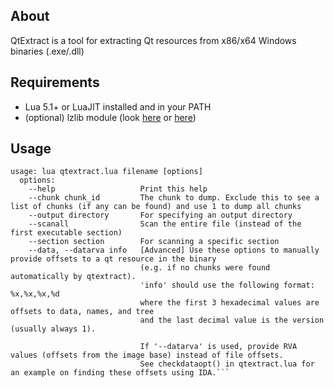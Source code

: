 ## About
QtExtract is a tool for extracting Qt resources from x86/x64 Windows binaries (.exe/.dll)

## Requirements
- Lua 5.1+ or LuaJIT installed and in your PATH
- (optional) lzlib module (look [here](https://github.com/LuaDist/lzlib) or [here](https://luarocks.org/modules/hisham/lzlib))

## Usage

```
usage: lua qtextract.lua filename [options]
  options:
    --help                   Print this help
    --chunk chunk_id         The chunk to dump. Exclude this to see a list of chunks (if any can be found) and use 1 to dump all chunks
	--output directory       For specifying an output directory
	--scanall                Scan the entire file (instead of the first executable section)
	--section section        For scanning a specific section
    --data, --datarva info   [Advanced] Use these options to manually provide offsets to a qt resource in the binary
                             (e.g. if no chunks were found automatically by qtextract).
                             'info' should use the following format: %x,%x,%x,%d
                             where the first 3 hexadecimal values are offsets to data, names, and tree
                             and the last decimal value is the version (usually always 1).

                             If '--datarva' is used, provide RVA values (offsets from the image base) instead of file offsets.
                             See checkdataopt() in qtextract.lua for an example on finding these offsets using IDA.```
